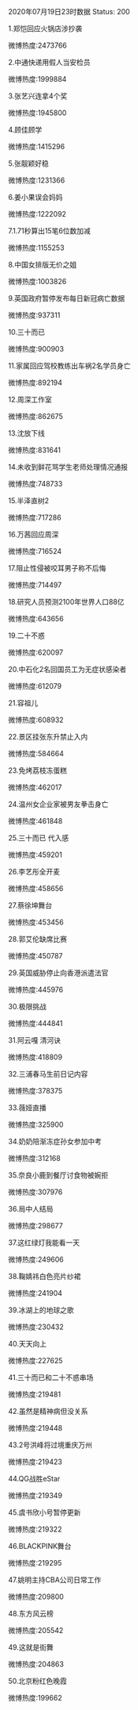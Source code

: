 2020年07月19日23时数据
Status: 200

1.郑恺回应火锅店涉抄袭

微博热度:2473766

2.中通快递用假人当安检员

微博热度:1999884

3.张艺兴连拿4个奖

微博热度:1945800

4.顾佳顾学

微博热度:1415296

5.张靓颖好稳

微博热度:1231366

6.姜小果误会妈妈

微博热度:1222092

7.1.71秒算出15笔6位数加减

微博热度:1155253

8.中国女排版无价之姐

微博热度:1003826

9.英国政府暂停发布每日新冠病亡数据

微博热度:937311

10.三十而已

微博热度:900903

11.家属回应驾校教练出车祸2名学员身亡

微博热度:892194

12.周深工作室

微博热度:862675

13.沈放下线

微博热度:831641

14.未收到鲜花骂学生老师处理情况通报

微博热度:748733

15.半泽直树2

微博热度:717286

16.万茜回应周深

微博热度:716524

17.阻止性侵被咬耳男子称不后悔

微博热度:714497

18.研究人员预测2100年世界人口88亿

微博热度:643656

19.二十不惑

微博热度:620097

20.中石化2名回国员工为无症状感染者

微博热度:612079

21.容祖儿

微博热度:608932

22.景区挂张东升禁止入内

微博热度:584664

23.免烤荔枝冻蛋糕

微博热度:462017

24.温州女企业家被男友拳击身亡

微博热度:461848

25.三十而已 代入感

微博热度:459201

26.李艺彤全开麦

微博热度:458656

27.蔡徐坤舞台

微博热度:453456

28.郭艾伦缺席比赛

微博热度:450787

29.英国威胁停止向香港派遣法官

微博热度:445976

30.极限挑战

微博热度:444841

31.阿云嘎 清河诀

微博热度:418809

32.三浦春马生前日记内容

微博热度:378375

33.薇娅直播

微博热度:325900

34.奶奶陪渐冻症孙女参加中考

微博热度:312168

35.奈良小鹿到餐厅讨食物被婉拒

微博热度:307976

36.局中人结局

微博热度:298677

37.这红绿灯我能看一天

微博热度:249606

38.鞠婧祎白色亮片纱裙

微博热度:241904

39.冰湖上的地球之歌

微博热度:230432

40.天天向上

微博热度:227625

41.三十而已和二十不惑串场

微博热度:219481

42.虽然是精神病但没关系

微博热度:219448

43.2号洪峰将过境重庆万州

微博热度:219423

44.QG战胜eStar

微博热度:219349

45.虞书欣小号暂停更新

微博热度:219322

46.BLACKPINK舞台

微博热度:219295

47.姚明主持CBA公司日常工作

微博热度:209800

48.东方风云榜

微博热度:205542

49.这就是街舞

微博热度:204863

50.北京粉红色晚霞

微博热度:199662

